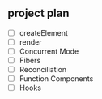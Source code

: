 ## project plan

- [ ] createElement
- [ ] render
- [ ] Concurrent Mode
- [ ] Fibers
- [ ] Reconciliation
- [ ] Function Components
- [ ] Hooks
